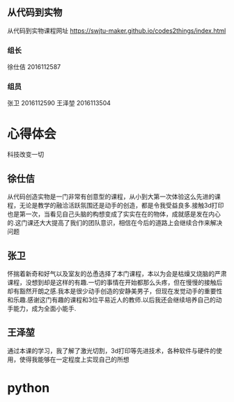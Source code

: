 ## 从代码到实物

从代码到实物课程网址    https://swjtu-maker.github.io/codes2things/index.html


### 组长
徐仕佶 2016112587

### 组员
张卫 2016112590
王泽堃 2016113504


# 心得体会
科技改变一切

## 徐仕佶

从代码创造实物是一门非常有创意型的课程，从小到大第一次体验这么先进的课程，无论是教学的融洽活跃氛围还是动手的创造，都是令我受益良多.接触3d打印也是第一次，当看见自己头脑的构想变成了实实在在的物体，成就感是发在内心的.这门课还大大提高了我们的团队意识，相信在今后的道路上会继续合作来解决问题

## 张卫

怀揣着新奇和好气以及室友的怂恿选择了本门课程，本以为会是枯燥又烧脑的严肃课程，没想到却是这样的有趣.一切的事情在开始都那么头疼，但在慢慢的接触后却有豁然开朗之感.我本是很少动手创造的安静美男子，但现在发觉动手的重要性和乐趣.感谢这门有趣的课程和3位平易近人的教师.以后我还会继续培养自己的动手能力，成为全面小能手.

## 王泽堃

通过本课的学习，我了解了激光切割，3d打印等先进技术，各种软件与硬件的使用，使得我能够在一定程度上实现自己的所想




# python


